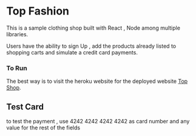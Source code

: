 # Top Fashion
This is a sample clothing shop built  with  React , Node  among multiple libraries. 

Users have the ability to sign Up , add the products already listed to shopping carts and simulate a credit card payments.


### To Run
The best way is to visit the heroku website for the deployed website  [Top Shop](https://top-fashion.herokuapp.com/).

## Test Card
to test the payment , use 4242 4242 4242 4242 as card number and any value for the rest of the fields
